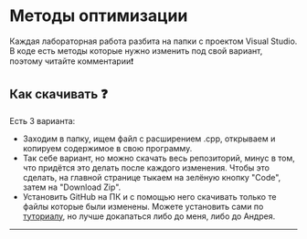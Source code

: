 # Методы оптимизации
Каждая лабораторная работа разбита на папки с проектом Visual Studio.
В коде есть методы которые нужно изменить под свой вариант, поэтому читайте комментарии:exclamation:
## Как скачивать :question:
Есть 3 варианта:
* Заходим в папку, ищем файл с расширением .cpp, открываем и копируем содержимое в свою программу.
* Так себе вариант, но можно скачать весь репозиторий, минус в том, что придётся это делать после каждого изменения. Чтобы это сделать, на главной странице тыкаем на зелёную кнопку "Code", затем на "Download Zip".
* Установить GitHub на ПК и с помощью него скачивать только те файлы которые были изменены. Можете установить сами по [туториалу](https://1cloud.ru/help/windows/sistemy-kontrolya-versij-git-v-windows), но лучше докапаться либо до меня, либо до Андрея.
____
